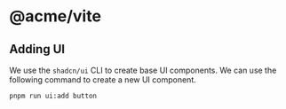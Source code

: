 # @acme/vite

## Adding UI

We use the `shadcn/ui` CLI to create base UI components. We can use the following command to create a new UI component.

```bash
pnpm run ui:add button
```
